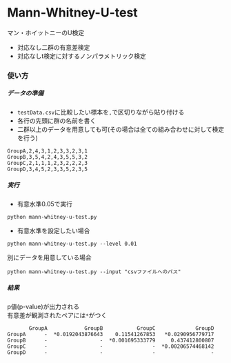 # Mann-Whitney-U-test
マン・ホイットニーのU検定
- 対応なし二群の有意差検定
- 対応なしt検定に対するノンパラメトリック検定



### 使い方
##### データの準備
- `testData.csv`に比較したい標本を`,`で区切りながら貼り付ける  
- 各行の先頭に群の名前を書く
- 二群以上のデータを用意しても可(その場合は全ての組み合わせに対して検定を行う)
```
GroupA,2,4,3,1,2,3,3,2,3,1
GroupB,3,5,4,2,4,3,5,5,3,2
GroupC,2,1,1,1,2,3,2,2,2,3
GroupD,3,4,5,2,3,3,5,2,3,5
```

##### 実行
- 有意水準0.05で実行
```
python mann-whitney-u-test.py
```
- 有意水準を設定したい場合
```
python mann-whitney-u-test.py --level 0.01
```

別にデータを用意している場合
```
python mann-whitney-u-test.py --input "csvファイルへのパス"
```

##### 結果
p値(p-value)が出力される  
有意差が観測されたペアには`*`がつく
```
       GroupA            GroupB           GroupC             GroupD
GroupA      -  *0.0192043876643    0.11541267853   *0.0290956779717
GroupB      -                 -  *0.001695333779     0.437412800807
GroupC      -                 -                -  *0.00206574468142
GroupD      -                 -                -                  -
```
